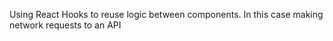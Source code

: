 Using React Hooks to reuse logic between components. In this case making network requests to an API
